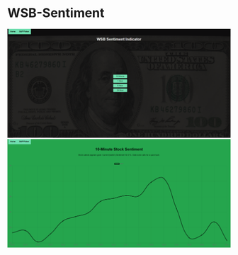 # WSB-Sentiment
![Homepage](/photos/wsb_ind.png?raw=true "Homepage")
![10 Minute View](/photos/wsb_10.png?raw=true "10View")
